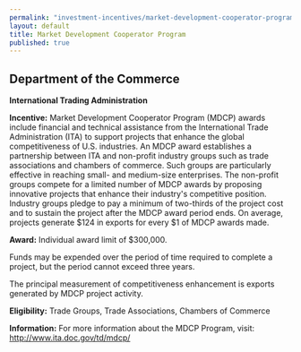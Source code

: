 ```yaml
---
permalink: "investment-incentives/market-development-cooperator-program.html"
layout: default
title: Market Development Cooperator Program
published: true
---
```


<H2><STRONG>Department of the Commerce </strong></h2>
<P><STRONG>International Trading Administration </strong></p>
<P><STRONG>Incentive:</strong> Market Development Cooperator Program (MDCP) awards include financial and technical assistance from the International Trade Administration (ITA) to support projects that enhance the global competitiveness of U.S. industries. An MDCP award establishes a partnership between ITA and non-profit industry groups such as trade associations and chambers of commerce. Such groups are particularly effective in reaching small- and medium-size enterprises. The non-profit groups compete for a limited number of MDCP awards by proposing innovative projects that enhance their industry's competitive position. Industry groups pledge to pay a minimum of two-thirds of the project cost and to sustain the project after the MDCP award period ends. On average, projects generate $124 in exports for every $1 of MDCP awards made.</p>
<P><STRONG>Award:</strong> Individual award limit of $300,000. </p>
<P>Funds may be expended over the period of time required to complete a project, but the period cannot exceed three years. </p>
<P>The principal measurement of competitiveness enhancement is exports generated by MDCP project activity. </p>
<P><STRONG>Eligibility:</strong> Trade Groups, Trade Associations, Chambers of Commerce</p>
<P><STRONG>Information:</strong>&nbsp;For more information about the MDCP Program, visit: <A href="http://www.ita.doc.gov/td/mdcp/">http://www.ita.doc.gov/td/mdcp/</a></p>